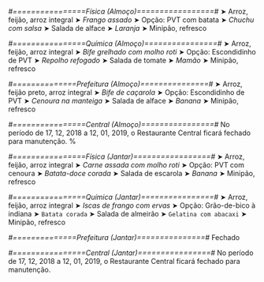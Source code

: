 
*#================Física (Almoço)=================#*
➤ Arroz, feijão, arroz integral
➤ *Frango assado*
➤ Opção: PVT com batata
➤ *Chuchu com salsa*
➤ Salada de alface
➤ *Laranja*
➤ Minipão, refresco

*#================Química (Almoço)================#*
➤ Arroz, feijão, arroz integral
➤ *Bife grelhado com molho roti*
➤ Opção: Escondidinho de PVT 
➤ *Repolho refogado*
➤ Salada de tomate
➤ *Mamão*
➤ Minipão, refresco

*#==============Prefeitura (Almoço)===============#*
➤ Arroz, feijão preto, arroz integral 
➤ *Bife de caçarola*
➤ Opção: Escondidinho de PVT
➤ *Cenoura na manteiga*
➤ Salada de alface
➤ *Banana*
➤ Minipão, refresco

*#================Central (Almoço)================#*
No período de 17, 12, 2018 a 12, 01, 2019, o Restaurante Central ficará fechado para manutenção.
%

*#================Física (Jantar)=================#*
➤ Arroz, feijão, arroz integral
➤ *Carne assada com molho roti*
➤ Opção: PVT com cenoura
➤ *Batata-doce corada*
➤ Salada de escarola
➤ *Banana*
➤ Minipão, refresco

*#================Química (Jantar)================#*
➤ Arroz, feijão, arroz integral
➤ *Iscas de frango com ervas*
➤ Opção: Grão-de-bico à indiana 
➤ `Batata corada`
➤ Salada de almeirão 
➤ `Gelatina com abacaxi`
➤ Minipão, refresco

*#==============Prefeitura (Jantar)===============#*
Fechado

*#================Central (Jantar)================#*
No período de 17, 12, 2018 a 12, 01, 2019, o Restaurante Central ficará fechado para manutenção.
